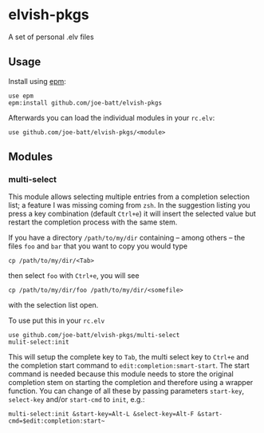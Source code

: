 # elvish-pkgs

A set of personal .elv files

## Usage

Install using [epm](https://elvish.io/ref/epm.html):
```
use epm 
epm:install github.com/joe-batt/elvish-pkgs
```

Afterwards you can load the individual modules in your `rc.elv`:
```
use github.com/joe-batt/elvish-pkgs/<module>
```

## Modules

### multi-select

This module allows selecting multiple entries from a completion selection list;
a feature I was missing coming from `zsh`. 
In the suggestion listing you press a key combination (default `Ctrl+e`) it will
insert the selected value but restart the completion process with the same stem.

If you have a directory `/path/to/my/dir` containing – among others – the files
`foo` and `bar` that you want to copy you would type
```
cp /path/to/my/dir/<Tab>
```
then select `foo` with `Ctrl+e`, you will see
```
cp /path/to/my/dir/foo /path/to/my/dir/<somefile>
```

with the selection list open.

To use put this in your `rc.elv`
```
use github.com/joe-batt/elvish-pkgs/multi-select
mulit-select:init
```

This will setup the complete key to `Tab`, the multi select key to `Ctrl+e` and
the completion start command to `edit:completion:smart-start`. The start command is
needed because this module needs to store the original completion stem on starting
the completion and therefore using a wrapper function. You can change of all these
by passing parameters `start-key`, `select-key` and/or `start-cmd` to `init`, e.g.:
```
multi-select:init &start-key=Alt-L &select-key=Alt-F &start-cmd=$edit:completion:start~
```
